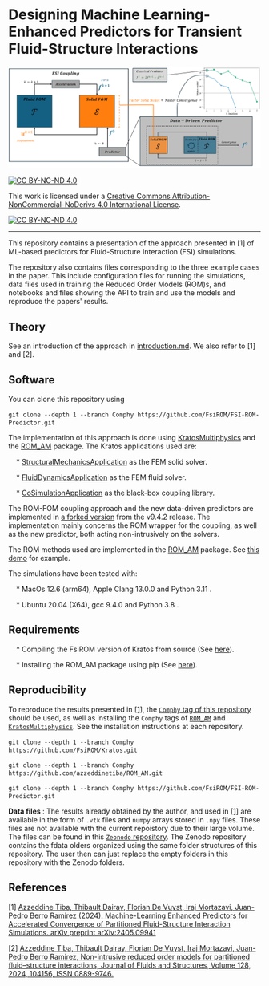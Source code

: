 # Designing Machine Learning-Enhanced Predictors for Transient Fluid-Structure Interactions

![GraphicalAbstract](./figs/GraphicalAbstract.png "Graphical Abstract")

[![CC BY-NC-ND 4.0][cc-by-nc-nd-shield]][cc-by-nc-nd]

This work is licensed under a
[Creative Commons Attribution-NonCommercial-NoDerivs 4.0 International License][cc-by-nc-nd].

[![CC BY-NC-ND 4.0][cc-by-nc-nd-image]][cc-by-nc-nd]

[cc-by-nc-nd]: http://creativecommons.org/licenses/by-nc-nd/4.0/
[cc-by-nc-nd-image]: https://licensebuttons.net/l/by-nc-nd/4.0/88x31.png
[cc-by-nc-nd-shield]: https://img.shields.io/badge/License-CC%20BY--NC--ND%204.0-lightgrey.svg

------------------------------------------------------------------------------------------------------------------------------------

This repository contains a presentation of the approach presented in [1] of ML-based predictors for Fluid-Structure Interaction (FSI) simulations.

The repository also contains files corresponding to the three example cases in the paper. This include configuration files for running the simulations, data files used in training the Reduced Order Models (ROM)s, and notebooks and files showing the API to train and use the models and reproduce the papers' results.

## Theory

See an introduction of the approach in [introduction.md](./fsi-rom-predictor/introduction.md).
We also refer to [1] and [2].

## Software

You can clone this repository using
```
git clone --depth 1 --branch Comphy https://github.com/FsiROM/FSI-ROM-Predictor.git
```

The implementation of this approach is done using [KratosMultiphysics](https://github.com/FsiROM/Kratos/tree/Comphy) and the [ROM_AM](https://github.com/azzeddinetiba/ROM_AM/tree/Comphy) package. The Kratos applications used are:

&nbsp;&nbsp;&nbsp;&nbsp;* [StructuralMechanicsApplication](https://github.com/FsiROM/Kratos/tree/Comphy/applications/StructuralMechanicsApplication) as the FEM solid solver.

&nbsp;&nbsp;&nbsp;&nbsp;* [FluidDynamicsApplication](https://github.com/FsiROM/Kratos/tree/Comphy/applications/FluidDynamicsApplication) as the FEM fluid solver.

&nbsp;&nbsp;&nbsp;&nbsp;* [CoSimulationApplication](https://github.com/FsiROM/Kratos/tree/Comphy/applications/CoSimulationApplication) as the black-box coupling library.

The ROM-FOM coupling approach and the new data-driven predictors are implemented in [a forked version](https://github.com/FsiROM/Kratos/tree/Comphy) from the v9.4.2 release. The implementation mainly concerns the ROM wrapper for the coupling, as well as the new predictor, both acting non-intrusively on the solvers.

The ROM methods used are implemented in the [ROM_AM](https://github.com/azzeddinetiba/ROM_AM/tree/Comphy) package. See [this demo](https://github.com/azzeddinetiba/ROM_AM/tree/Comphy/examples/ReductionDemo.ipynb) for example.


The simulations have been tested with:

&nbsp;&nbsp;&nbsp;&nbsp;* MacOs 12.6 (arm64), Apple Clang 13.0.0 and Python 3.11 .

&nbsp;&nbsp;&nbsp;&nbsp;* Ubuntu 20.04 (X64), gcc 9.4.0 and Python 3.8 .


## Requirements
&nbsp;&nbsp;&nbsp;&nbsp;* Compiling the FsiROM version of Kratos from source (See [here](https://github.com/FsiROM/Kratos/tree/Comphy/INSTALL.md)).

&nbsp;&nbsp;&nbsp;&nbsp;* Installing the ROM_AM package using pip (See [here](https://github.com/azzeddinetiba/ROM_AM/tree/Comphy/README.md)).

## Reproducibility

To reproduce the results presented in [[1]](#References), the [`Comphy` tag of this repository](https://github.com/FsiROM/FSI-ROM-Predictor/tree/Comphy)  should be used, as well as installing the `Comphy` tags of [`ROM_AM`](https://github.com/azzeddinetiba/rom_am/tree/Comphy) and [`KratosMultiphysics`](https://github.com/FsiROM/Kratos/tree/Comphy). See the installation instructions at each repository.

```
git clone --depth 1 --branch Comphy https://github.com/FsiROM/Kratos.git
```
```
git clone --depth 1 --branch Comphy https://github.com/azzeddinetiba/ROM_AM.git
```
```
git clone --depth 1 --branch Comphy https://github.com/FsiROM/FSI-ROM-Predictor.git
```

**Data files** : The results already obtained by the author, and used in [[1]](#References) are available in the form of `.vtk` files and `numpy` arrays stored in `.npy` files. These files are not available with the current repoistory due to their large volume. The files can be found in this [`Zeonodo` repository](https://zenodo.org/records/13909576). The Zenodo repository contains the fdata olders organized using the same folder structures of this repository. The user then can just replace the empty folders in this repository with the Zenodo folders. 

## References

[1] [Azzeddine Tiba, Thibault Dairay, Florian De Vuyst, Iraj Mortazavi, Juan-Pedro Berro Ramirez (2024). Machine-Learning Enhanced Predictors for Accelerated Convergence of Partitioned Fluid-Structure Interaction Simulations. arXiv preprint arXiv:2405.09941](https://doi.org/10.48550/arXiv.2405.09941)

[2] [Azzeddine Tiba, Thibault Dairay, Florian De Vuyst, Iraj Mortazavi, Juan-Pedro Berro Ramirez, Non-intrusive reduced order models for partitioned fluid–structure interactions, Journal of Fluids and Structures, Volume 128, 2024, 104156, ISSN 0889-9746.](https://doi.org/10.1016/j.jfluidstructs.2024.104156)

